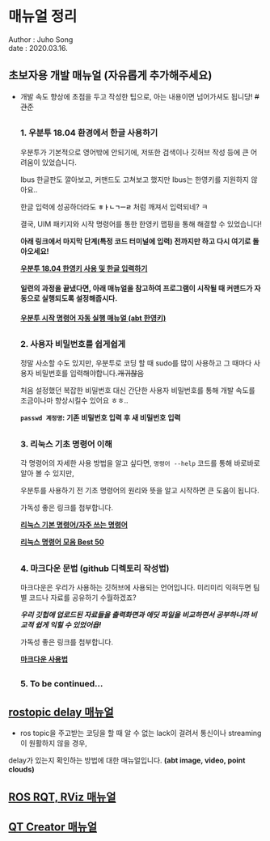 #  매뉴얼 정리
Author : Juho Song <br/>
date : 2020.03.16.

## 초보자용 개발 매뉴얼 (자유롭게 추가해주세요)

* 개발 속도 향상에 초점을 두고 작성한 팁으로, 아는 내용이면 넘어가셔도 됩니당! ~~#관준~~

  ##
  ### 1. 우분투 18.04 환경에서 한글 사용하기   
  
  우분투가 기본적으로 영어밖에 안되기에, 저또한 검색이나 깃허브 작성 등에 큰 어려움이 있었습니다.
   
  Ibus 한글판도 깔아보고, 커맨드도 고쳐보고 했지만 Ibus는 한영키를 지원하지 않아요..
  
  한글 입력에 성공하더라도 __`ㅎㅏㄴㄱㅡㄹ`__ 처럼 깨져서 입력되네? ㅋ
  
  결국, UIM 패키지와 시작 명령어를 통한 한영키 맵핑을 통해 해결할 수 있었습니다!
  
  __아래 링크에서 마지막 단계(특정 코드 터미널에 입력) 전까지만 하고 다시 여기로 돌아오세요!__
  
  __[우분투 18.04 한영키 사용 및 한글 입력하기](https://pangtrue.tistory.com/70)__
  
  #### 일련의 과정을 끝냈다면, 아래 매뉴얼을 참고하여 프로그램이 시작될 때 커맨드가 자동으로 실행되도록 설정해줍시다.
  
  __[우분투 시작 명령어 자동 실행 매뉴얼 (abt 한영키)](https://github.com/shinkansan/ARTIV/blob/master/Manual/Startup_Setting_Hangul.md)__
  
  ##
  ### 2. 사용자 비밀번호를 쉽게쉽게
  
   정말 사소할 수도 있지만, 우분투로 코딩 할 때 sudo를 많이 사용하고 그 때마다 사용자 비밀번호를 입력해야합니다.~~개귀찮음~~
   
  처음 설정했던 복잡한 비밀번호 대신 간단한 사용자 비밀번호를 통해 개발 속도를 조금이나마 향상시킬수 있어요 ㅎㅎ..
  
  
  __`passwd 계정명`: 기존 비밀번호 입력 후 새 비밀번호 입력__
  
  ##
  ### 3. 리눅스 기초 명령어 이해
  
   각 명령어의 자세한 사용 방법을 알고 싶다면, `명령어 --help` 코드를 통해 바로바로 알아 볼 수 있지만, 
   
  우분투를 사용하기 전 기초 명령어의 원리와 뜻을 알고 시작하면 큰 도움이 됩니다.
  
  가독성 좋은 링크를 첨부합니다.
  
  __[리눅스 기본 명령어/자주 쓰는 명령어](https://itholic.github.io/linux-basic-command/)__
  
  __[리눅스 명령어 모음 Best 50](https://dora-guide.com/linux-commands/)__
  
  ##
  ### 4. 마크다운 문법 (github 디렉토리 작성법)
  
  마크다운은 우리가 사용하는 깃허브에 사용되는 언어입니다. 미리미리 익혀두면 팀별 코드나 자료를 공유하기 수월하겠죠?
  
  **_우리 깃헙에 업로드된 자료들을 출력화면과 에딧 파일을 비교하면서 공부하니까 비교적 쉽게 익힐 수 있었어욥!_**
  
  가독성 좋은 링크를 첨부합니다.
  
  __[마크다운 사용법](https://gist.github.com/ihoneymon/652be052a0727ad59601)__
  
  ##
  ### 5. To be continued... 
  
  ##

## [rostopic delay 매뉴얼](https://github.com/shinkansan/ARTIV/blob/master/Manual/rostopic_delay.md)

* ros topic을 주고받는 코딩을 할 때 알 수 없는 lack이 걸려서 통신이나 streaming이 원활하지 않을 경우,

delay가 있는지 확인하는 방법에 대한 매뉴얼입니다. __(abt image, video, point clouds)__

## [ROS RQT, RViz 매뉴얼](https://github.com/shinkansan/ARTIV/blob/master/Manual/RQT.md)

## [QT Creator 매뉴얼]()
